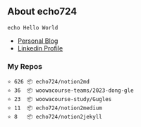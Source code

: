 ## About echo724

<pre><code>echo Hello World</code></pre>

- [Personal Blog](https://medium.com/@echo724)
- [Linkedin Profile](https://www.linkedin.com/in/echo724)

### My Repos
```
⭐️ 626 📦 echo724/notion2md
⭐️ 36  📦 woowacourse-teams/2023-dong-gle
⭐️ 23  📦 woowacourse-study/Gugles
⭐️ 11  📦 echo724/notion2medium
⭐️ 8   📦 echo724/notion2jekyll
```
